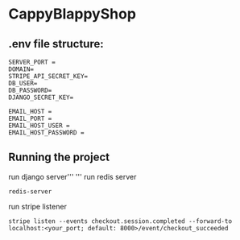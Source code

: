 # CappyBlappyShop

## .env file structure:
```
SERVER_PORT = 
DOMAIN= 
STRIPE_API_SECRET_KEY=
DB_USER=
DB_PASSWORD=
DJANGO_SECRET_KEY=

EMAIL_HOST = 
EMAIL_PORT = 
EMAIL_HOST_USER = 
EMAIL_HOST_PASSWORD = 
```
## Running the project
run django server''' '''
run redis server
```
redis-server
```
run stripe listener
```
stripe listen --events checkout.session.completed --forward-to localhost:<your_port; default: 8000>/event/checkout_succeeded
```

